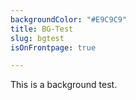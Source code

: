 ```yaml
---
backgroundColor: "#E9C9C9"
title: BG-Test
slug: bgtest
isOnFrontpage: true

---
```

This is a background test.